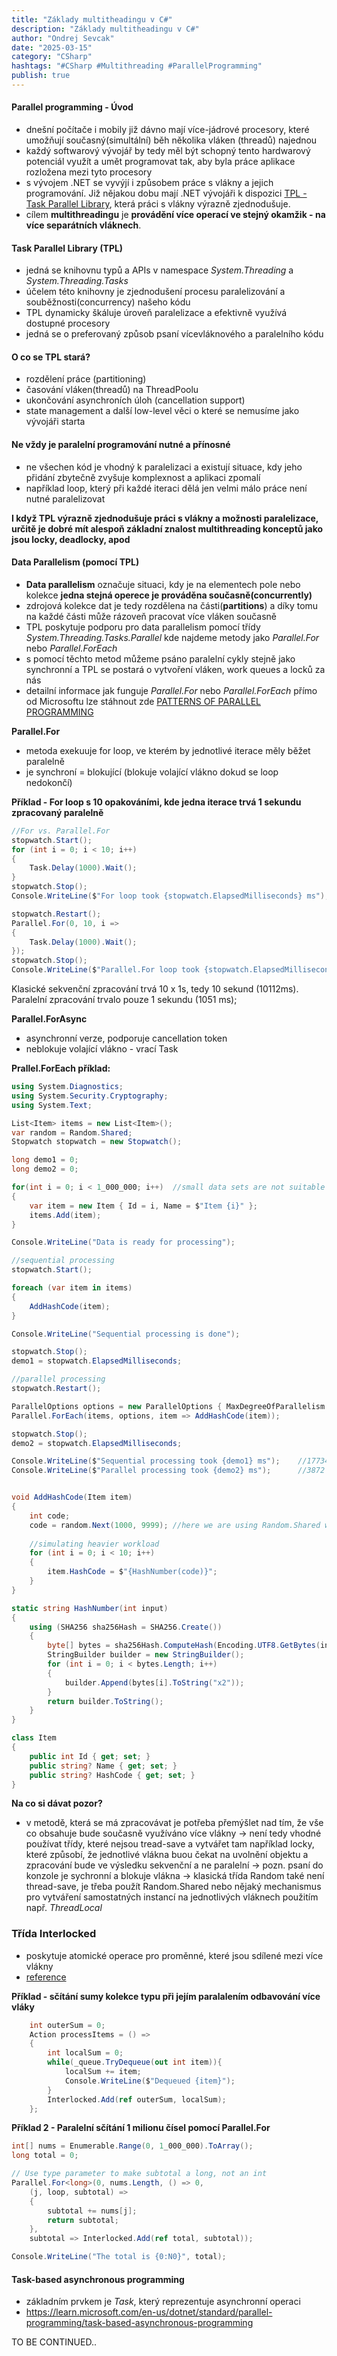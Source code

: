 ```yaml
---
title: "Základy multitheadingu v C#"
description: "Základy multitheadingu v C#"
author: "Ondrej Sevcak"
date: "2025-03-15"
category: "CSharp"
hashtags: "#CSharp #Multithreading #ParallelProgramming"
publish: true
---
```


#### Parallel programming - Úvod

- dnešní počítače i mobily již dávno mají více-jádrové procesory, které umožňují současný(simultální) běh několika vláken (threadů) najednou
- každý softwarový vývojář by tedy měl být schopný tento hardwarový potenciál využít a umět programovat tak, aby byla práce aplikace rozložena mezi tyto procesory
- s vývojem .NET se vyvýjí i způsobem práce s vlákny a jejich programování. Již nějakou dobu mají .NET vývojáři k dispozici [TPL - Task Parallel Library](https://learn.microsoft.com/en-us/dotnet/standard/parallel-programming/task-parallel-library-tpl), která práci s vlákny výrazně zjednodušuje. 
- cílem **multithreadingu** je **provádění více operací ve stejný okamžik - na více separátních vláknech**. 

#### Task Parallel Library (TPL)

- jedná se knihovnu typů a APIs v namespace *System.Threading* a *System.Threading.Tasks*
- účelem této knihovny je zjednodušení procesu paralelizování a souběžnosti(concurrency) našeho kódu
- TPL dynamicky škáluje úroveň paralelizace a efektivně využívá dostupné procesory
- jedná se o preferovaný způsob psaní vícevláknového a paralelního kódu 

#### O co se TPL stará?

- rozdělení práce (partitioning)
- časování vláken(threadů) na ThreadPoolu
- ukončování asynchroních úloh (cancellation support)
- state management a další low-level věci o které se nemusíme jako vývojáři starta

#### Ne vždy je paralelní programování nutné a přínosné

- ne všechen kód je vhodný k paralelizaci a existují situace, kdy jeho přidání zbytečně zvyšuje komplexnost a aplikaci zpomalí
- například loop, který při každé iteraci dělá jen velmi málo práce není nutné paralelizovat

**I když TPL výrazně zjednodušuje práci s vlákny a možnosti paralelizace, určitě je dobré mít alespoň základní znalost multithreading konceptů jako jsou locky, deadlocky, apod**

#### Data Parallelism (pomocí TPL)

- **Data parallelism** označuje situaci, kdy je na elementech pole nebo kolekce **jedna stejná operece je prováděna současně(concurrently)** 
- zdrojová kolekce dat je tedy rozdělena na části(**partitions**) a díky tomu na každé části může rázoveň pracovat více vláken současně
- TPL poskytuje podporu pro data parallelism pomocí třídy *System.Threading.Tasks.Parallel* kde najdeme metody jako *Parallel.For* nebo *Parallel.ForEach*
- s pomocí těchto metod můžeme psáno paralelní cykly stejně jako synchronní a TPL se postará o vytvoření vláken, work queues a locků za nás
- detailní informace jak funguje *Parallel.For* nebo *Parallel.ForEach* přímo od Microsoftu lze stáhnout zde [PATTERNS OF PARALLEL PROGRAMMING](https://www.microsoft.com/en-us/download/details.aspx?id=19222)

**Parallel.For**

- metoda exekuuje for loop, ve kterém by jednotlivé iterace měly běžet paralelně
- je synchroní = blokující (blokuje volající vlákno dokud se loop nedokončí)

**Příklad - For loop s 10 opakováními, kde jedna iterace trvá 1 sekundu zpracovaný paralelně**
```csharp
//For vs. Parallel.For
stopwatch.Start();
for (int i = 0; i < 10; i++)
{
    Task.Delay(1000).Wait();
}
stopwatch.Stop();
Console.WriteLine($"For loop took {stopwatch.ElapsedMilliseconds} ms"); //10112 ms

stopwatch.Restart();
Parallel.For(0, 10, i =>
{
    Task.Delay(1000).Wait();
});
stopwatch.Stop();
Console.WriteLine($"Parallel.For loop took {stopwatch.ElapsedMilliseconds} ms");    //1051 ms
```

Klasické sekvenční zpracování trvá 10 x 1s, tedy 10 sekund (10112ms). Paralelní zpracování trvalo pouze 1 sekundu (1051 ms);

**Parallel.ForAsync**

- asynchronní verze, podporuje cancellation token
- neblokuje volající vlákno - vrací Task

**Prallel.ForEach příklad:**

```csharp
using System.Diagnostics;
using System.Security.Cryptography;
using System.Text;

List<Item> items = new List<Item>();
var random = Random.Shared;
Stopwatch stopwatch = new Stopwatch();

long demo1 = 0;
long demo2 = 0;

for(int i = 0; i < 1_000_000; i++)  //small data sets are not suitable for parallel processing
{
    var item = new Item { Id = i, Name = $"Item {i}" };
    items.Add(item);
}

Console.WriteLine("Data is ready for processing");

//sequential processing
stopwatch.Start();

foreach (var item in items)
{
    AddHashCode(item);
}

Console.WriteLine("Sequential processing is done");

stopwatch.Stop();
demo1 = stopwatch.ElapsedMilliseconds;

//parallel processing
stopwatch.Restart();

ParallelOptions options = new ParallelOptions { MaxDegreeOfParallelism = Environment.ProcessorCount };
Parallel.ForEach(items, options, item => AddHashCode(item));

stopwatch.Stop();
demo2 = stopwatch.ElapsedMilliseconds;

Console.WriteLine($"Sequential processing took {demo1} ms");    //17734 ms
Console.WriteLine($"Parallel processing took {demo2} ms");      //3872 ms


void AddHashCode(Item item)
{
    int code;  
    code = random.Next(1000, 9999); //here we are using Random.Shared which is thread-safe and available since .NET 6
    
    //simulating heavier workload
    for (int i = 0; i < 10; i++)
    {
        item.HashCode = $"{HashNumber(code)}";
    }    
}

static string HashNumber(int input)
{
    using (SHA256 sha256Hash = SHA256.Create())
    {
        byte[] bytes = sha256Hash.ComputeHash(Encoding.UTF8.GetBytes(input.ToString()));
        StringBuilder builder = new StringBuilder();
        for (int i = 0; i < bytes.Length; i++)
        {
            builder.Append(bytes[i].ToString("x2"));
        }
        return builder.ToString();
    }
}

class Item
{
    public int Id { get; set; }
    public string? Name { get; set; }
    public string? HashCode { get; set; }
}
```

**Na co si dávat pozor?**
 - v metodě, která se má zpracovávat je potřeba přemýšlet nad tím, že vše co obsahuje bude současně využíváno více vlákny
   -> není tedy vhodné používat třídy, které nejsou tread-save a vytvářet tam například locky, které způsobí, že jednotlivé vlákna buou čekat na uvolnění objektu a zpracování bude ve výsledku sekvenční a ne paralelní 
   -> pozn. psaní do konzole je sychronní a blokuje vlákna
   -> klasická třída Random také není thread-save, je třeba použít Random.Shared nebo nějaký mechanismus pro vytváření samostatných instancí na jednotlivých vláknech použitím např. *ThreadLocal<T>*


### Třída Interlocked

- poskytuje atomické operace pro proměnné, které jsou sdílené mezi více vlákny
- [reference](https://learn.microsoft.com/en-us/dotnet/api/system.threading.interlocked?view=net-9.0)


**Příklad - sčítání sumy kolekce typu <int> při jejím paralalením odbavování více vláky**
```csharp
    int outerSum = 0;
    Action processItems = () => 
    {
        int localSum = 0;
        while(_queue.TryDequeue(out int item)){
            localSum += item;
            Console.WriteLine($"Dequeued {item}");
        }
        Interlocked.Add(ref outerSum, localSum);
    };
```

**Příklad 2 - Paralelní sčítání 1 milionu čísel pomocí Parallel.For**

```csharp
int[] nums = Enumerable.Range(0, 1_000_000).ToArray();
long total = 0;

// Use type parameter to make subtotal a long, not an int
Parallel.For<long>(0, nums.Length, () => 0,
    (j, loop, subtotal) =>
    {
        subtotal += nums[j];
        return subtotal;
    },
    subtotal => Interlocked.Add(ref total, subtotal));

Console.WriteLine("The total is {0:N0}", total);
```

#### Task-based asynchronous programming

- základním prvkem je *Task*, který reprezentuje asynchronní operaci
- https://learn.microsoft.com/en-us/dotnet/standard/parallel-programming/task-based-asynchronous-programming




TO BE CONTINUED..

